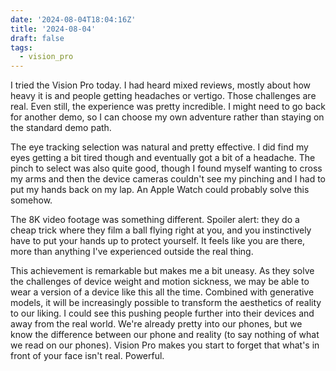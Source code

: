 ```yaml
---
date: '2024-08-04T18:04:16Z'
title: '2024-08-04'
draft: false
tags:
  - vision_pro
---
```


I tried the Vision Pro today.
I had heard mixed reviews, mostly about how heavy it is and people getting headaches or vertigo.
Those challenges are real.
Even still, the experience was pretty incredible.
I might need to go back for another demo, so I can choose my own adventure rather than staying on the standard demo path.

The eye tracking selection was natural and pretty effective.
I did find my eyes getting a bit tired though and eventually got a bit of a headache.
The pinch to select was also quite good, though I found myself wanting to cross my arms and then the device cameras couldn't see my pinching and I had to put my hands back on my lap.
An Apple Watch could probably solve this somehow.

The 8K video footage was something different.
Spoiler alert: they do a cheap trick where they film a ball flying right at you, and you instinctively have to put your hands up to protect yourself.
It feels like you are there, more than anything I've experienced outside the real thing.

This achievement is remarkable but makes me a bit uneasy.
As they solve the challenges of device weight and motion sickness, we may be able to wear a version of a device like this all the time.
Combined with generative models, it will be increasingly possible to transform the aesthetics of reality to our liking.
I could see this pushing people further into their devices and away from the real world.
We're already pretty into our phones, but we know the difference between our phone and reality (to say nothing of what we read on our phones).
Vision Pro makes you start to forget that what's in front of your face isn't real.
Powerful.
